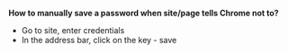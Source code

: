 **How to manually save a password when site/page tells Chrome not to?**
- Go to site, enter credentials
- In the address bar, click on the key - save
